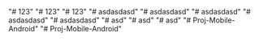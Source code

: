 "# 123" 
"# 123" 
"# 123" 
"# asdasdasd" 
"# asdasdasd" 
"# asdasdasd" 
"# asdasdasd" 
"# asdasdasd" 
"# asd" 
"# asd" 
"# asd" 
"# Proj-Mobile-Android" 
"# Proj-Mobile-Android" 
